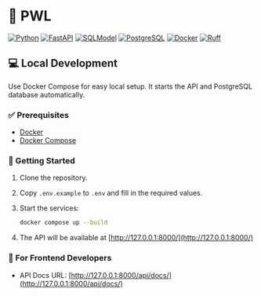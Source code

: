 # 📅 PWL

[![Python](https://img.shields.io/badge/Python-3.12-3776AB?logo=python)](https://www.python.org/)
[![FastAPI](https://img.shields.io/badge/FastAPI-009688?logo=fastapi&logoColor=fff)](https://fastapi.tiangolo.com/)
[![SQLModel](https://img.shields.io/badge/SQLModel-336791?logo=python&logoColor=white)](https://sqlmodel.tiangolo.com/)
[![PostgreSQL](https://img.shields.io/badge/PostgreSQL-17-4169E1?logo=postgresql)](https://www.postgresql.org/)
[![Docker](https://img.shields.io/badge/Docker-✓-2496ED?logo=docker)](https://www.docker.com/)
[![Ruff](https://img.shields.io/badge/Ruff-FCC21B?logo=ruff&logoColor=black)](https://docs.astral.sh/ruff/)


## 💻 Local Development
Use Docker Compose for easy local setup. It starts the API and PostgreSQL database automatically.

### ✅ Prerequisites

- [Docker](https://www.docker.com/products/docker-desktop/)
- [Docker Compose](https://docs.docker.com/compose/)

### 🏁 Getting Started

1. Clone the repository.
2. Copy `.env.example` to `.env` and fill in the required values.
3. Start the services:
   ```bash
   docker compose up --build
   ```

4. The API will be available at [http://127.0.0.1:8000/](http://127.0.0.1:8000/)

### 🎨 For Frontend Developers

- API Docs URL: [http://127.0.0.1:8000/api/docs/](http://127.0.0.1:8000/api/docs/)




